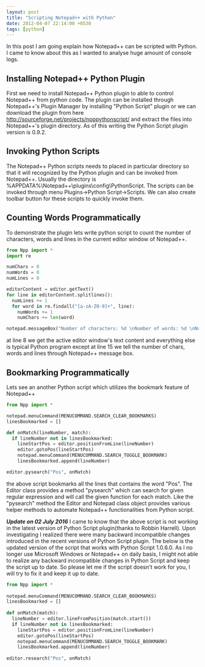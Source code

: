 ```yaml
---
layout: post
title: "Scripting Notepad++ with Python"
date: 2012-04-07 22:14:00 +0530
tags: [python]
---
```

In this post I am going explain how Notepad++ can be scripted with Python. I came to know about this as I wanted to analyse huge amount of console logs.

## Installing Notepad++ Python Plugin
First we need to install Notepad++ Python plugin to able to control Notepad++ from python code. The plugin can be installed through Notepad++'s Plugin Manager by installing "Python Script" plugin or we can download the plugin from here http://sourceforge.net/projects/npppythonscript/ and extract the files into Notepad++'s plugin directory. As of this writing the Python Script plugin version is 0.9.2.

## Invoking Python Scripts
The Notepad++ Python scripts needs to placed in particular directory so that it will recognized by the Python plugin and can be invoked from Notepad++. Usually the directory is %APPDATA%\Notepad++\plugins\config\PythonScript. The scripts can be invoked through menu Plugins-&gt;Python Script-&gt;Scripts. We can also create toolbar button for these scripts to quickly invoke them.

## Counting Words Programmatically
To demonstrate the plugin lets write python script to count the number of characters, words and lines in the current editor window of Notepad++.
```python
from Npp import *
import re

numChars = 0
numWords = 0
numLines = 0

editorContent = editor.getText()
for line in editorContent.splitlines():
  numLines += 1
  for word in re.findall("[a-zA-Z0-9]+", line):
    numWords += 1
    numChars += len(word)

notepad.messageBox("Number of characters: %d \nNumber of words: %d \nNumber of lines: %d" % (numChars, numWords, numLines))
```
at line 8 we get the active editor window's text content and everything else is typical Python program except at line 15 we tell the number of chars, words and lines through Notepad++ message box.
## Bookmarking Programmatically
Lets see an another Python script which utilizes the bookmark feature of Notepad++
```python
from Npp import *

notepad.menuCommand(MENUCOMMAND.SEARCH_CLEAR_BOOKMARKS)
linesBookmarked = []

def onMatch(lineNumber, match):
  if lineNumber not in linesBookmarked:
    lineStartPos = editor.positionFromLine(lineNumber)
    editor.gotoPos(lineStartPos)
    notepad.menuCommand(MENUCOMMAND.SEARCH_TOGGLE_BOOKMARK)
    linesBookmarked.append(lineNumber)

editor.pysearch("Pos", onMatch)
```
the above script bookmarks all the lines that contains the word "Pos". The Editor class provides a method "pysearch" which can search for given regular expression and will call the given function for each match. Like the "pysearch" method the Editor and Notepad class object provides various helper methods to automate Notepad++ functionalities from Python script.

***Update on 02 July 2016***
I came to know that the above script is not working in the latest version of Python Script plugin(thanks to Robbin Harrell). Upon investigating I realized there were many backward incompatible changes introduced in the recent versions of Python Script plugin. The below is the updated version of the script that works with Python Script 1.0.6.0. As I no longer use Microsoft Windows or Notepad++ on daily basis, I might not able to realize any backward incompatible changes in Python Script and keep the script up to date. So please let me if the script doesn't work for you, I will try to fix it and keep it up to date.

```python
from Npp import *
 
notepad.menuCommand(MENUCOMMAND.SEARCH_CLEAR_BOOKMARKS)
linesBookmarked = []
 
def onMatch(match):
  lineNumber = editor.lineFromPosition(match.start())
  if lineNumber not in linesBookmarked:
    lineStartPos = editor.positionFromLine(lineNumber)
    editor.gotoPos(lineStartPos)
    notepad.menuCommand(MENUCOMMAND.SEARCH_TOGGLE_BOOKMARK)
    linesBookmarked.append(lineNumber)
 
editor.research("Pos", onMatch)
```